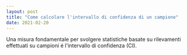 ```yaml
---
layout: post
title: "Come calcolare l'intervallo di confidenza di un campione"
date: 2021-02-20
---
```


Una misura fondamentale per svolgere statistiche basate su rilevamenti effettuati su campioni é l'intervallo di confidenza (CI).